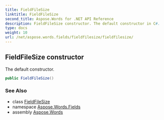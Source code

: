 ```yaml
---
title: FieldFileSize
linktitle: FieldFileSize
second_title: Aspose.Words for .NET API Reference
description: FieldFileSize constructor. The default constructor in C#.
type: docs
weight: 10
url: /net/aspose.words.fields/fieldfilesize/fieldfilesize/
---
```

## FieldFileSize constructor

The default constructor.

```csharp
public FieldFileSize()
```

### See Also

* class [FieldFileSize](../)
* namespace [Aspose.Words.Fields](../../fieldfilesize/)
* assembly [Aspose.Words](../../../)
